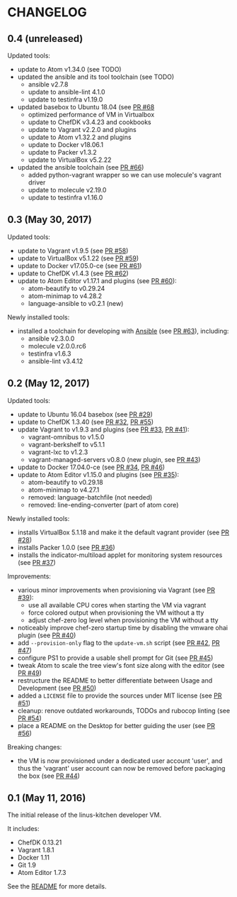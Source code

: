 # CHANGELOG

## 0.4 (unreleased)

Updated tools:

* update to Atom v1.34.0 (see TODO)
* updated the ansible and its tool toolchain (see TODO)
  * ansible v2.7.8
  * update to ansible-lint 4.1.0
  * update to testinfra v1.19.0
* updated basebox to Ubuntu 18.04 (see [PR #68](https://github.com/tknerr/linus-kitchen/pull/68)
  * optimized performance of VM in Virtualbox
  * update to ChefDK v3.4.23 and cookbooks
  * update to Vagrant v2.2.0 and plugins
  * update to Atom v1.32.2 and plugins
  * update to Docker v18.06.1
  * update to Packer v1.3.2
  * update to VirtualBox v5.2.22
* updated the ansible toolchain (see [PR #66](https://github.com/tknerr/linus-kitchen/pull/66))
  * added python-vagrant wrapper so we can use molecule's vagrant driver
  * update to molecule v2.19.0
  * update to testinfra v1.16.0

## 0.3 (May 30, 2017)

Updated tools:

* update to Vagrant v1.9.5 (see [PR #58](https://github.com/tknerr/linus-kitchen/pull/58))
* update to VirtualBox v5.1.22 (see [PR #59](https://github.com/tknerr/linus-kitchen/pull/59))
* update to Docker v17.05.0-ce (see [PR #61](https://github.com/tknerr/linus-kitchen/pull/61))
* update to ChefDK v1.4.3 (see [PR #62](https://github.com/tknerr/linus-kitchen/pull/62))
* update to Atom Editor v1.17.1 and plugins (see [PR #60](https://github.com/tknerr/linus-kitchen/pull/60)):
  * atom-beautify to v0.29.24
  * atom-minimap to v4.28.2
  * language-ansible to v0.2.1 (new)

Newly installed tools:

* installed a toolchain for developing with [Ansible](https://www.ansible.com/) (see [PR #63](https://github.com/tknerr/linus-kitchen/pull/63)),    including:
  * ansible v2.3.0.0
  * molecule v2.0.0.rc6
  * testinfra v1.6.3
  * ansible-lint v3.4.12

## 0.2 (May 12, 2017)

Updated tools:

* update to Ubuntu 16.04 basebox (see [PR #29](https://github.com/tknerr/linus-kitchen/pull/29))
* update to ChefDK 1.3.40 (see [PR #32](https://github.com/tknerr/linus-kitchen/pull/32), [PR #55](https://github.com/tknerr/linus-kitchen/pull/55))
* update Vagrant to v1.9.3 and plugins (see [PR #33](https://github.com/tknerr/linus-kitchen/pull/33), [PR #41](https://github.com/tknerr/linus-kitchen/pull/41)):
  * vagrant-omnibus to v1.5.0
  * vagrant-berkshelf to v5.1.1
  * vagrant-lxc to v1.2.3
  * vagrant-managed-servers v0.8.0 (new plugin, see [PR #43](https://github.com/tknerr/linus-kitchen/pull/43))
* update to Docker 17.04.0-ce (see [PR #34](https://github.com/tknerr/linus-kitchen/pull/34), [PR #46](https://github.com/tknerr/linus-kitchen/pull/46))
* update to Atom Editor v1.15.0 and plugins (see [PR #35](https://github.com/tknerr/linus-kitchen/pull/35)):
  * atom-beautify to v0.29.18
  * atom-minimap to v4.27.1
  * removed: language-batchfile (not needed)
  * removed: line-ending-converter (part of atom core)

Newly installed tools:

* installs VirtualBox 5.1.18 and make it the default vagrant provider (see [PR #28](https://github.com/tknerr/linus-kitchen/pull/28))
* installs Packer 1.0.0 (see [PR #36](https://github.com/tknerr/linus-kitchen/pull/36))
* installs the indicator-multiload applet for monitoring system resources (see [PR #37](https://github.com/tknerr/linus-kitchen/pull/37))

Improvements:

* various minor improvements when provisioning via Vagrant (see [PR #39](https://github.com/tknerr/linus-kitchen/pull/39)):
  * use all available CPU cores when starting the VM via vagrant
  * force colored output when provisioning the VM without a tty
  * adjust chef-zero log level when provisioning the VM without a tty
* noticeably improve chef-zero startup time by disabling the vmware ohai plugin (see [PR #40](https://github.com/tknerr/linus-kitchen/pull/40))
* add `--provision-only` flag to the `update-vm.sh` script (see [PR #42](https://github.com/tknerr/linus-kitchen/pull/42), [PR #47](https://github.com/tknerr/linus-kitchen/pull/47))
* configure PS1 to provide a usable shell prompt for Git (see [PR #45](https://github.com/tknerr/linus-kitchen/pull/45))
* tweak Atom to scale the tree view's font size along with the editor (see [PR #49](https://github.com/tknerr/linus-kitchen/pull/49))
* restructure the README to better differentiate between Usage and Development (see [PR #50](https://github.com/tknerr/linus-kitchen/pull/50))
* added a `LICENSE` file to provide the sources under MIT license (see [PR #51](https://github.com/tknerr/linus-kitchen/pull/51))
* cleanup: renove outdated workarounds, TODOs and rubocop linting (see [PR #54](https://github.com/tknerr/linus-kitchen/pull/54))
* place a README on the Desktop for better guiding the user (see [PR #56](https://github.com/tknerr/linus-kitchen/pull/56))

Breaking changes:

* the VM is now provisioned under a dedicated user account 'user', and thus the 'vagrant' user account can now be removed before packaging the box (see [PR #44](https://github.com/tknerr/linus-kitchen/pull/44))

## 0.1 (May 11, 2016)

The initial release of the linus-kitchen developer VM.

It includes:

* ChefDK 0.13.21
* Vagrant 1.8.1
* Docker 1.11
* Git 1.9
* Atom Editor 1.7.3

See the [README](https://github.com/tknerr/linus-kitchen/blob/master/README.md) for more details.
